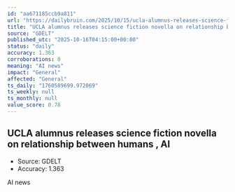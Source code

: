 ```yaml
---
id: "aa671185ccb9a811"
url: "https://dailybruin.com/2025/10/15/ucla-alumnus-releases-science-fiction-novella-on-relationship-between-humans-ai"
title: "UCLA alumnus releases science fiction novella on relationship between humans , AI"
source: "GDELT"
published_utc: "2025-10-16T04:15:00+00:00"
status: "daily"
accuracy: 1.363
corroborations: 0
meaning: "AI news"
impact: "General"
affected: "General"
ts_daily: "1760589699.972069"
ts_weekly: null
ts_monthly: null
value_score: 0.78
---
```

## UCLA alumnus releases science fiction novella on relationship between humans , AI

- Source: GDELT
- Accuracy: 1.363

AI news
